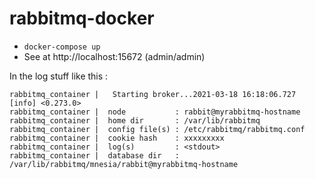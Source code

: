 # rabbitmq-docker

 - `docker-compose up`
 - See at http://localhost:15672 (admin/admin)

In the log stuff like this :


```
rabbitmq_container |   Starting broker...2021-03-18 16:18:06.727 [info] <0.273.0>
rabbitmq_container |  node           : rabbit@myrabbitmq-hostname
rabbitmq_container |  home dir       : /var/lib/rabbitmq
rabbitmq_container |  config file(s) : /etc/rabbitmq/rabbitmq.conf
rabbitmq_container |  cookie hash    : xxxxxxxxx
rabbitmq_container |  log(s)         : <stdout>
rabbitmq_container |  database dir   : /var/lib/rabbitmq/mnesia/rabbit@myrabbitmq-hostname
```

